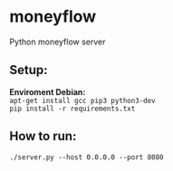 # moneyflow
Python moneyflow server

Setup:
------------- 
**Enviroment Debian:**<br>
`apt-get install gcc pip3 python3-dev`<br>
`pip install -r requirements.txt`

How to run:
-------------
`./server.py --host 0.0.0.0 --port 8080`
